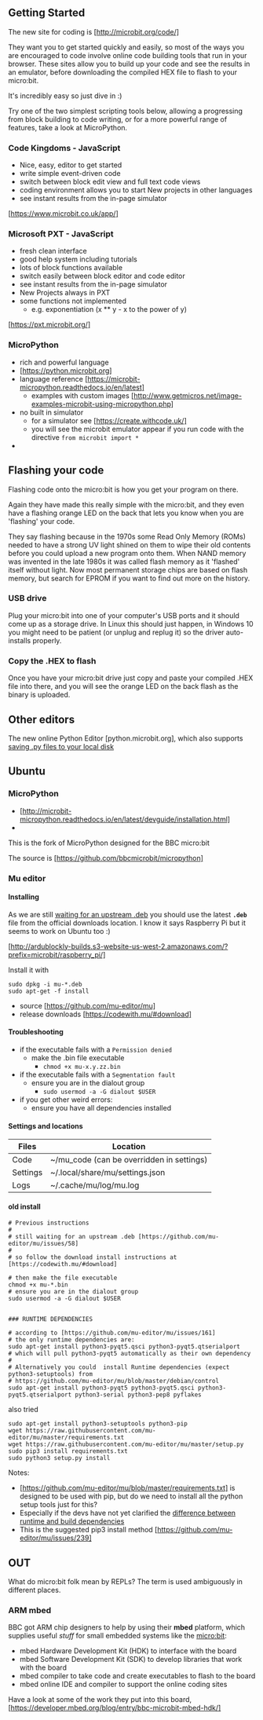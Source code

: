 
## Getting Started

The new site for coding is [http://microbit.org/code/]

They want you to get started quickly and easily, 
so most of the ways you are encouraged to code 
involve online code building tools that run in your browser. 
These sites allow you to 
build up your code and see the results in an emulator, 
before downloading the compiled HEX file to flash to your micro:bit. 

It's incredibly easy so just dive in :) 

Try one of the two simplest scripting tools below, 
allowing a progressing from block building to code writing, 
or for a more powerful range of features, 
take a look at MicroPython.


### Code Kingdoms - JavaScript

* Nice, easy, editor to get started 
* write simple event-driven code
* switch between block edit view and full text code views
* coding environment allows you to start New projects in other languages
* see instant results from the in-page simulator

[https://www.microbit.co.uk/app/]

### Microsoft PXT - JavaScript

* fresh clean interface
* good help system including tutorials 
* lots of block functions available
* switch easily between block editor and code editor
* see instant results from the in-page simulator
* New Projects always in PXT
* some functions not implemented
	- e.g. exponentiation (x ** y - x to the power of y)

[https://pxt.microbit.org/]


### MicroPython

* rich and powerful language
* [https://python.microbit.org]
* language reference [https://microbit-micropython.readthedocs.io/en/latest]
	- examples with custom images [http://www.getmicros.net/image-examples-microbit-using-micropython.php]
* no built in simulator
	* for a simulator see [https://create.withcode.uk/]
	* you will see the microbit emulator appear if you run code with the directive `from microbit import *`
* 


## Flashing your code

Flashing code onto the micro:bit is how you get your program on there. 

Again they have made this really simple with the micro:bit, 
and they even have a flashing orange LED on the back 
that lets you know when you are 'flashing' your code. 

They say flashing because in the 1970s some Read Only Memory (ROMs) 
needed to have a strong UV light shined on them to wipe their old contents 
before you could upload a new program onto them. When NAND memory was invented 
in the late 1980s it was called flash memory as it 'flashed' itself without light. 
Now most permanent storage chips are based on flash memory, but 
search for EPROM if you want to find out more on the history. 


### USB drive

Plug your micro:bit into one of your computer's USB ports 
and it should come up as a storage drive. 
In Linux this should just happen, in Windows 10 you might need to 
be patient (or unplug and replug it) so the driver auto-installs properly. 

### Copy the .HEX to flash

Once you have your micro:bit drive just copy and paste your compiled .HEX file 
into there, and you will see the orange LED on the back flash as the binary is uploaded.

## Other editors

The new online Python Editor [python.microbit.org], 
which also supports [saving .py files to your local disk](https://support.microbit.org/support/solutions/articles/19000021644-save-and-load-python-scripts-from-the-web-editor)


## Ubuntu

### MicroPython

* [http://microbit-micropython.readthedocs.io/en/latest/devguide/installation.html]
* 

This is the fork of MicroPython designed for the BBC micro:bit

The source is [https://github.com/bbcmicrobit/micropython]

### Mu editor


#### Installing

As we are still [waiting for an upstream .deb](https://github.com/mu-editor/mu/issues/58) you should use the latest **`.deb`** file from the official downloads location. I know it says Raspberry Pi but it seems to work on Ubuntu too :)

[http://ardublockly-builds.s3-website-us-west-2.amazonaws.com/?prefix=microbit/raspberry_pi/]

Install it with

```
sudo dpkg -i mu-*.deb
sudo apt-get -f install
```

* source [https://github.com/mu-editor/mu]
* release downloads [https://codewith.mu/#download]

#### Troubleshooting

* if the executable fails with a `Permission denied`
	- make the .bin file executable
		+ `chmod +x mu-x.y.zz.bin`
* if the executable fails with a `Segmentation fault`
	- ensure you are in the dialout group
		+ `sudo usermod -a -G dialout $USER`
* if you get other weird errors:
	- ensure you have all dependencies installed

#### Settings and locations

Files     | Location
----------|---------
Code      | ~/mu_code  (can be overridden in settings)
Settings  | ~/.local/share/mu/settings.json
Logs      | ~/.cache/mu/log/mu.log



#### old install

```
# Previous instructions
#
# still waiting for an upstream .deb [https://github.com/mu-editor/mu/issues/58]
#
# so follow the download install instructions at [https://codewith.mu/#download]

# then make the file executable
chmod +x mu-*.bin
# ensure you are in the dialout group
sudo usermod -a -G dialout $USER


### RUNTIME DEPENDENCIES

# according to [https://github.com/mu-editor/mu/issues/161]
# the only runtime dependencies are:
sudo apt-get install python3-pyqt5.qsci python3-pyqt5.qtserialport
# which will pull python3-pyqt5 automatically as their own dependency
#
# Alternatively you could  install Runtime dependencies (expect python3-setuptools) from 
# https://github.com/mu-editor/mu/blob/master/debian/control
sudo apt-get install python3-pyqt5 python3-pyqt5.qsci python3-pyqt5.qtserialport python3-serial python3-pep8 pyflakes
```

also tried 

```
sudo apt-get install python3-setuptools python3-pip
wget https://raw.githubusercontent.com/mu-editor/mu/master/requirements.txt
wget https://raw.githubusercontent.com/mu-editor/mu/master/setup.py
sudo pip3 install requirements.txt
sudo python3 setup.py install
```

Notes:

* [https://github.com/mu-editor/mu/blob/master/requirements.txt] is designed to be used with pip, but do we need to install all the python setup tools just for this? 
* Especially if the devs have not yet clarified the [difference between runtime and build dependencies](https://github.com/mu-editor/mu/issues/217)
* This is the suggested pip3 install method [https://github.com/mu-editor/mu/issues/239]




## OUT

What do micro:bit folk mean by REPLs? The term is used ambiguously in different places.


### ARM mbed

BBC got ARM chip designers to help by using their **mbed** platform, 
which supplies useful _stuff_ for small embedded systems like the 
[micro:bit](https://developer.mbed.org/platforms/Microbit/):
* mbed Hardware Development Kit (HDK) to interface with the board
* mbed Software Development Kit (SDK) to develop libraries that work with the board
* mbed compiler to take code and create executables to flash to the board
* mbed online IDE and compiler to support the online coding sites

Have a look at some of the work they put into this board, 
[https://developer.mbed.org/blog/entry/bbc-microbit-mbed-hdk/]
